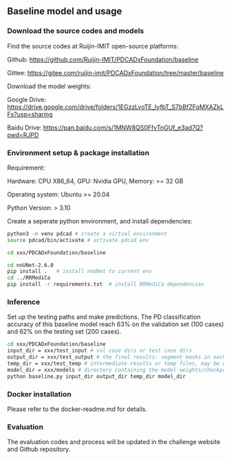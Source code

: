 
## Baseline model and usage

### Download the source codes and models
Find the source codes at Ruijin-IMIT open-source platforms:

Github: https://github.com/Ruijin-IMIT/PDCADxFoundation/baseline

Gittee: https://gitee.com/ruijin-imit/PDCADxFoundation/tree/master/baseline

Download the model weights:

Google Drive: https://drive.google.com/drive/folders/1EGzzLvoTE_IyfbT_S7bBfZFqMXAZkLFs?usp=sharing

Baidu Drive:  https://pan.baidu.com/s/1MNW8QS0FfvTnGUf_e3ad7Q?pwd=RJPD

### Environment setup & package installation
Requirement:

Hardware: CPU X86_64, GPU: Nvidia GPU, Memory: >= 32 GB

Operating system: Ubuntu >= 20.04

Python Version: > 3.10

Create a seperate python environment, and install dependencies:
```bash
python3 -m venv pdcad # create a virtual environment
source pdcad/bin/activate # activate pdcad env

cd xxx/PDCADxFoundation/baseline

cd nnUNet-2.6.0
pip install .   # install nnUNet to current env
cd ../RRMediCa 
pip install -r requirements.txt  # install RRMediCa dependencies
```

### Inference
Set up the testing paths and make predictions. The PD classification accuracy of this baseline model
reach 63% on the validation set (100 cases) and 62% on the testing set (200 cases).
```bash
cd xxx/PDCADxFoundation/baseline
input_dir = xxx/test_input # val case dirs or test case dirs
output_dir = xxx/test_output # the final results: segment masks in each case folder, and the pred.csv for all PD cases
temp_dir = xxx/test_temp # intermediate results or temp files, may be used for convenience 
model_dir = xxx/models # directory containing the model weights/checkpoints
python baseline.py input_dir output_dir temp_dir model_dir

```

### Docker installation
Please refer to the docker-readme.md for details.

### Evaluation
The evaluation codes and process will be updated in the challenge website and Github repository. 



